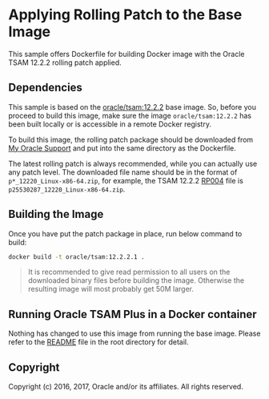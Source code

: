 Applying Rolling Patch to the Base Image
===============
This sample offers Dockerfile for building Docker image with the Oracle TSAM 12.2.2 rolling patch applied.

## Dependencies
This sample is based on the [oracle/tsam:12.2.2](../../dockerfiles/12.2.2/Dockerfile) base image. So, before you proceed to build this image, make sure the image `oracle/tsam:12.2.2` has been built locally or is accessible in a remote Docker registry.

To build this image, the rolling patch package should be downloaded from [My Oracle Support](https://support.oracle.com) and put into the same directory as the Dockerfile.

The latest rolling patch is always recommended, while you can actually use any patch level. The downloaded file name should be in the format of `p*_12220_Linux-x86-64.zip`, for example, the TSAM 12.2.2 [RP004](https://updates.oracle.com/Orion/Services/download/p25530287_12220_Linux-x86-64.zip?aru=21140450&patch_file=p25530287_12220_Linux-x86-64.zip) file is `p25530287_12220_Linux-x86-64.zip`.

## Building the Image
Once you have put the patch package in place, run below command to build:

```bash
docker build -t oracle/tsam:12.2.2.1 .
```

> It is recommended to give read permission to all users on the downloaded binary files before building the image. Otherwise the resulting image will most probably get 50M larger.

## Running Oracle TSAM Plus in a Docker container
Nothing has changed to use this image from running the base image. Please refer to the [README](../../README.md) file in the root directory for detail.

## Copyright
Copyright (c) 2016, 2017, Oracle and/or its affiliates. All rights reserved.

